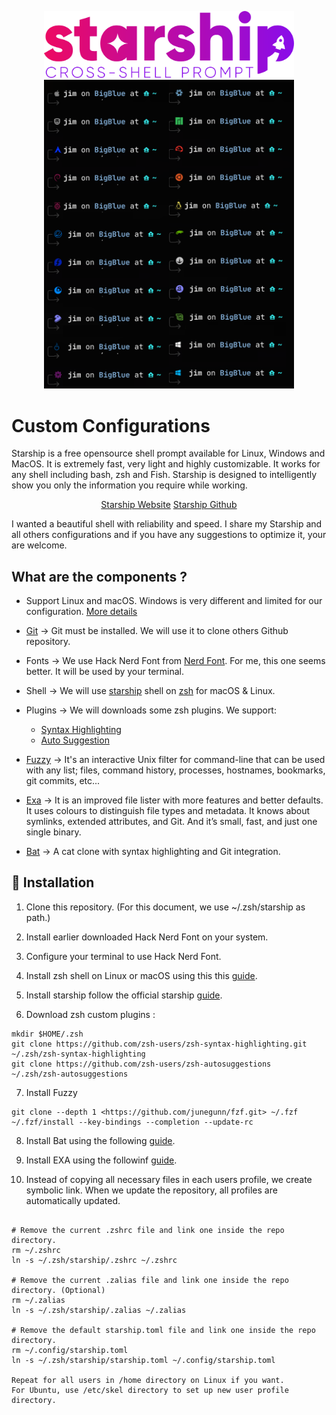 <p align="center">
  <img
    width="400"
    src="https://raw.githubusercontent.com/starship/starship/master/media/logo.png"
    alt="Starship – Cross-shell prompt"
  /><br>
    <img
    width="400"
    src="https://github.com/jimbytes/starship/blob/main/resources/shell.png"
    alt="Starship – Cross-shehell.pngll prompt"
  />
</p>

# Custom Configurations

Starship is a free opensource shell prompt available for Linux, Windows and MacOS. It is extremely fast, very light and highly customizable. It works for any shell including bash, zsh and Fish. Starship is designed to intelligently show you only the information you require while working.

<p align="center">
    <a href="https://starship.rs">Starship Website</a>
    <a href="https://starship.rs">Starship Github</a></p>

I wanted a beautiful shell with reliability and speed. I share my Starship and all others configurations and if you have any suggestions to optimize it, your are welcome.

## What are the components ?

- Support Linux and macOS. Windows is very different and limited for our configuration. [More details](./windows/README.MD)

- [Git](https://git-scm.com) -> Git must be installed. We will use it to clone others Github repository.

- Fonts -> We use Hack Nerd Font from [Nerd Font](https://www.nerdfonts.com). For me, this one seems better. It will be used by your terminal.

- Shell -> We will use [starship](https://starship.rs) shell on [zsh](https://zsh.sourceforge.io) for macOS & Linux.

- Plugins -> We will downloads some zsh plugins.
  We support:
  - [Syntax Highlighting](https://github.com/zsh-users/zsh-syntax-highlighting.git)
  - [Auto Suggestion](https://github.com/zsh-users/zsh-autosuggestions)

- [Fuzzy](https://github.com/junegunn/fzf) -> It's an interactive Unix filter for command-line that can be used with any list; files, command history, processes, hostnames, bookmarks, git commits, etc...

- [Exa](https://the.exa.website) -> It is an improved file lister with more features and better defaults. It uses colours to distinguish file types and metadata. It knows about symlinks, extended attributes, and Git. And it’s small, fast, and just one single binary.

- [Bat](https://githubc.com/sharkdp/bat) -> A cat clone with syntax highlighting and Git integration.

## 🚀 Installation

1. Clone this repository. (For this document, we use ~/.zsh/starship as path.)

2. Install earlier downloaded Hack Nerd Font on your system.

3. Configure your terminal to use Hack Nerd Font.

4. Install zsh shell on Linux or macOS using this this [guide](https://github.com/ohmyzsh/ohmyzsh/wiki/Installing-ZSH).

5. Install starship follow the official starship [guide](https://starship.rs/guide/#🚀-installation).

6. Download zsh custom plugins :

```
mkdir $HOME/.zsh
git clone https://github.com/zsh-users/zsh-syntax-highlighting.git  ~/.zsh/zsh-syntax-highlighting
git clone https://github.com/zsh-users/zsh-autosuggestions  ~/.zsh/zsh-autosuggestions
```

7. Install Fuzzy

```
git clone --depth 1 <https://github.com/junegunn/fzf.git> ~/.fzf
~/.fzf/install --key-bindings --completion --update-rc
```

8. Install Bat using the following [guide](https://github.com/sharkdp/bat#installation).

9. Install EXA using the followinf [guide](https://the.exa.website/install).

10. Instead of copying all necessary files in each users profile, we create symbolic link. When we update the repository, all profiles are automatically updated.

```

# Remove the current .zshrc file and link one inside the repo directory.
rm ~/.zshrc
ln -s ~/.zsh/starship/.zshrc ~/.zshrc

# Remove the current .zalias file and link one inside the repo directory. (Optional)
rm ~/.zalias
ln -s ~/.zsh/starship/.zalias ~/.zalias

# Remove the default starship.toml file and link one inside the repo directory.
rm ~/.config/starship.toml
ln -s ~/.zsh/starship/starship.toml ~/.config/starship.toml

Repeat for all users in /home directory on Linux if you want.
For Ubuntu, use /etc/skel directory to set up new user profile directory.

```
